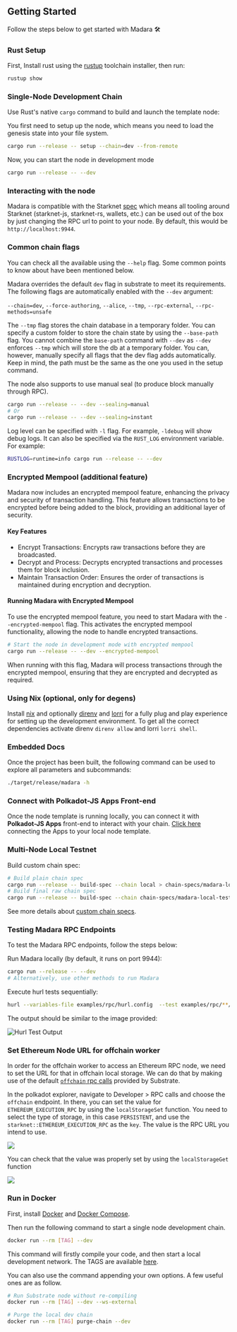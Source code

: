 ## Getting Started

Follow the steps below to get started with Madara :hammer_and_wrench:

### Rust Setup

First, Install rust using the [rustup](https://rustup.rs/) toolchain installer,
then run:

```bash
rustup show
```

### Single-Node Development Chain

Use Rust's native `cargo` command to build and launch the template node:

You first need to setup up the node, which means you need to load the genesis
state into your file system.

```sh
cargo run --release -- setup --chain=dev --from-remote
```

Now, you can start the node in development mode

```sh
cargo run --release -- --dev
```

### Interacting with the node

Madara is compatible with the Starknet
[spec](https://github.com/starkware-libs/starknet-specs) which means all tooling
around Starknet (starknet-js, starknet-rs, wallets, etc.) can be used out of the
box by just changing the RPC url to point to your node. By default, this would
be `http://localhost:9944`.

### Common chain flags

You can check all the available using the `--help` flag. Some common points to
know about have been mentioned below.

Madara overrides the default `dev` flag in substrate to meet its requirements.
The following flags are automatically enabled with the `--dev` argument:

`--chain=dev`, `--force-authoring`, `--alice`, `--tmp`, `--rpc-external`,
`--rpc-methods=unsafe`

The `--tmp` flag stores the chain database in a temporary folder. You can
specify a custom folder to store the chain state by using the `--base-path`
flag. You cannot combine the `base-path` command with `--dev` as `--dev`
enforces `--tmp` which will store the db at a temporary folder. You can,
however, manually specify all flags that the dev flag adds automatically. Keep
in mind, the path must be the same as the one you used in the setup command.

The node also supports to use manual seal (to produce block manually through
RPC).

```sh
cargo run --release -- --dev --sealing=manual
# Or
cargo run --release -- --dev --sealing=instant
```

Log level can be specified with `-l` flag. For example, `-ldebug` will show
debug logs. It can also be specified via the `RUST_LOG` environment variable.
For example:

```sh
RUSTLOG=runtime=info cargo run --release -- --dev
```

### Encrypted Mempool (additional feature)

Madara now includes an encrypted mempool feature, enhancing the privacy and security of transaction handling. This feature allows transactions to be encrypted before being added to the block, providing an additional layer of security.

#### Key Features

- Encrypt Transactions: Encrypts raw transactions before they are broadcasted.
- Decrypt and Process: Decrypts encrypted transactions and processes them for block inclusion.
- Maintain Transaction Order: Ensures the order of transactions is maintained during encryption and decryption.

#### Running Madara with Encrypted Mempool

To use the encrypted mempool feature, you need to start Madara with the `--encrypted-mempool` flag.
This activates the encrypted mempool functionality, allowing the node to handle encrypted transactions.

```sh
# Start the node in development mode with encrypted mempool
cargo run --release -- --dev --encrypted-mempool
```

When running with this flag, Madara will process transactions through the encrypted mempool,
ensuring that they are encrypted and decrypted as required.

### Using Nix (optional, only for degens)

Install [nix](https://nixos.org/) and optionally
[direnv](https://github.com/direnv/direnv) and
[lorri](https://github.com/nix-community/lorri) for a fully plug and play
experience for setting up the development environment. To get all the correct
dependencies activate direnv `direnv allow` and lorri `lorri shell`.

### Embedded Docs

Once the project has been built, the following command can be used to explore
all parameters and subcommands:

```sh
./target/release/madara -h
```

### Connect with Polkadot-JS Apps Front-end

Once the node template is running locally, you can connect it with **Polkadot-JS
Apps** front-end to interact with your chain.
[Click here](https://polkadot.js.org/apps/#/explorer?rpc=ws://localhost:9944)
connecting the Apps to your local node template.

### Multi-Node Local Testnet

Build custom chain spec:

```bash
# Build plain chain spec
cargo run --release -- build-spec --chain local > chain-specs/madara-local-testnet-plain.json
# Build final raw chain spec
cargo run --release -- build-spec --chain chain-specs/madara-local-testnet-plain.json --raw > chain-specs/madara-local-testnet.json
```

See more details about
[custom chain specs](https://docs.substrate.io/reference/how-to-guides/basics/customize-a-chain-specification/).

### Testing Madara RPC Endpoints

To test the Madara RPC endpoints, follow the steps below:

Run Madara locally (by default, it runs on port 9944):

```bash
cargo run --release -- --dev
# Alternatively, use other methods to run Madara
```

Execute hurl tests sequentially:

```bash
hurl --variables-file examples/rpc/hurl.config  --test examples/rpc/**/*.hurl
```

The output should be similar to the image provided:

![Hurl Test Output](./images/hurl-test-output.png)

### Set Ethereum Node URL for offchain worker

In order for the offchain worker to access an Ethereum RPC node, we need to set
the URL for that in offchain local storage. We can do that by making use of the
default
[`offchain` rpc calls](https://polkadot.js.org/docs/substrate/rpc/#offchain)
provided by Substrate.

In the polkadot explorer, navigate to Developer > RPC calls and choose the
`offchain` endpoint. In there, you can set the value for
`ETHEREUM_EXECUTION_RPC` by using the `localStorageSet` function. You need to
select the type of storage, in this case `PERSISTENT`, and use the
`starknet::ETHEREUM_EXECUTION_RPC` as the `key`. The value is the RPC URL you
intend to use.

![](./images/madara-set-rpc-url-in-local-storage.png)

You can check that the value was properly set by using the `localStorageGet`
function

![](./images/madara-get-rpc-url-from-local-storage.png)

### Run in Docker

First, install [Docker](https://docs.docker.com/get-docker/) and
[Docker Compose](https://docs.docker.com/compose/install/).

Then run the following command to start a single node development chain.

```bash
docker run --rm [TAG] --dev
```

This command will firstly compile your code, and then start a local development
network. The TAGS are available
[here](https://github.com/keep-starknet-strange/madara/pkgs/container/madara).

You can also use the command appending your own options. A few useful ones are
as follow.

```bash
# Run Substrate node without re-compiling
docker run --rm [TAG] --dev --ws-external

# Purge the local dev chain
docker run --rm [TAG] purge-chain --dev
```
